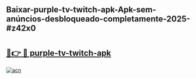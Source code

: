 ## Baixar-purple-tv-twitch-apk-Apk-sem-anúncios-desbloqueado-completamente-2025-#z42x0

# <h2><a href="https://ainizakaria.my?title=purple-tv-twitch-apk&ref=20M">🔗👉 🔴 purple-tv-twitch-apk</a></h2>

[![acn](https://github.com/user-attachments/assets/0f9c940e-d8b0-45ae-aac7-cd30a18b3e1c)](https://ainizakaria.my?title=purple-tv-twitch-apk&ref=20M)

